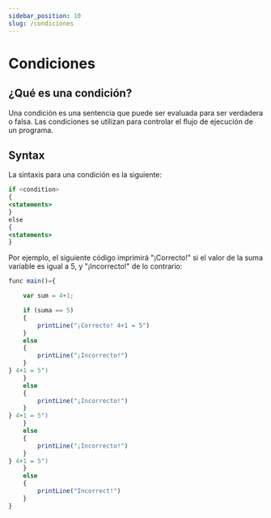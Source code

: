 ```yaml
---
sidebar_position: 10
slug: /condiciones
---
```


# Condiciones

## ¿Qué es una condición?

Una condición es una sentencia que puede ser evaluada para ser verdadera o falsa. Las condiciones se utilizan para controlar el flujo de ejecución de un programa.

## Syntax

La sintaxis para una condición es la siguiente:

```jsx
if <condition>
{
<statements>
}
else
{
<statements>
}
```

Por ejemplo, el siguiente código imprimirá "¡Correcto!" si el valor de la suma variable es igual a 5, y "¡Incorrecto!" de lo contrario:


```jsx
func main()={

    var sum = 4+1;

    if (suma == 5)
    {
        printLine("¡Correcto! 4+1 = 5")
    }
    else
    {
        printLine("¡Incorrecto!")
    }
} 4+1 = 5")
    }
    else
    {
        printLine("¡Incorrecto!")
    }
} 4+1 = 5")
    }
    else
    {
        printLine("¡Incorrecto!")
    }
} 4+1 = 5")
    }
    else
    {
        printLine("Incorrect!")
    }
}
```

